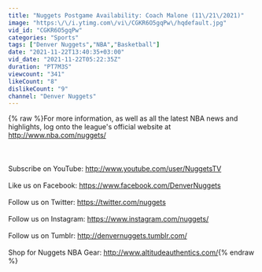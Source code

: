 ```yaml
---
title: "Nuggets Postgame Availability: Coach Malone (11\/21\/2021)"
image: "https:\/\/i.ytimg.com\/vi\/CGKR6O5gqPw\/hqdefault.jpg"
vid_id: "CGKR6O5gqPw"
categories: "Sports"
tags: ["Denver Nuggets","NBA","Basketball"]
date: "2021-11-22T13:40:35+03:00"
vid_date: "2021-11-22T05:22:35Z"
duration: "PT7M3S"
viewcount: "341"
likeCount: "8"
dislikeCount: "9"
channel: "Denver Nuggets"
---
```

{% raw %}For more information, as well as all the latest NBA news and highlights, log onto the league's official website at <a rel="nofollow" target="blank" href="http://www.nba.com/nuggets/">http://www.nba.com/nuggets/</a><br /><br /><br /><br />Subscribe on YouTube: <a rel="nofollow" target="blank" href="http://www.youtube.com/user/NuggetsTV">http://www.youtube.com/user/NuggetsTV</a><br /><br />Like us on Facebook: <a rel="nofollow" target="blank" href="https://www.facebook.com/DenverNuggets">https://www.facebook.com/DenverNuggets</a><br /><br />Follow us on Twitter: <a rel="nofollow" target="blank" href="https://twitter.com/nuggets">https://twitter.com/nuggets</a><br /><br />Follow us on Instagram: <a rel="nofollow" target="blank" href="https://www.instagram.com/nuggets/">https://www.instagram.com/nuggets/</a><br /><br />Follow us on Tumblr: <a rel="nofollow" target="blank" href="http://denvernuggets.tumblr.com/">http://denvernuggets.tumblr.com/</a><br /><br />Shop for Nuggets NBA Gear: <a rel="nofollow" target="blank" href="http://www.altitudeauthentics.com/">http://www.altitudeauthentics.com/</a>{% endraw %}
